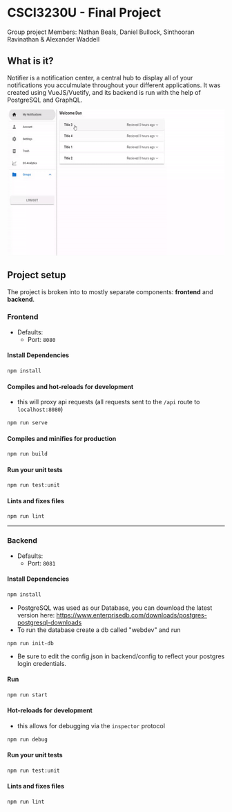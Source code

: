 # CSCI3230U - Final Project

Group project Members: Nathan Beals, Daniel Bullock, Sinthooran Ravinathan & Alexander Waddell


## What is it?

Notifier is a notification center, a central hub to display all of your notifications you acculmulate throughout your different applications. It was created using VueJS/Vuetify, and its backend is run with the help of PostgreSQL and GraphQL.

<img src="Promotional/example.gif" height="338">

## Project setup

The project is broken into to mostly separate components: **frontend** and **backend**.

### Frontend

* Defaults:
  * Port: `8080`

#### Install Dependencies

```bash
npm install
```

#### Compiles and hot-reloads for development

* this will proxy api requests (all requests sent to the `/api` route to `localhost:8080`)

```bash
npm run serve
```

#### Compiles and minifies for production
```bash
npm run build
```

#### Run your unit tests
```bash
npm run test:unit
```

#### Lints and fixes files
```bash
npm run lint
```



---

### Backend

* Defaults:
  * Port: `8081`

#### Install Dependencies

```bash
npm install
```
* PostgreSQL was used as our Database, you can download the latest version here: https://www.enterprisedb.com/downloads/postgres-postgresql-downloads
* To run the database create a db called "webdev" and run
```
npm run init-db
```
* Be sure to edit the config.json in backend/config to reflect your postgres login credentials.

#### Run

```bash
npm run start
```

#### Hot-reloads for development

* this allows for debugging via the `inspector` protocol

```bash
npm run debug
```

#### Run your unit tests

```bash
npm run test:unit
```

#### Lints and fixes files

```bash
npm run lint
```



